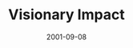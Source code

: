 ---
layout: message
category: message
series: "Maximum Impact"
title: "Visionary Impact"
date: 2001-09-08
message_id: 316
---